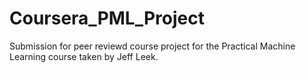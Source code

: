 # Coursera_PML_Project
Submission for peer reviewd course project for the Practical Machine Learning course taken by Jeff Leek. 
